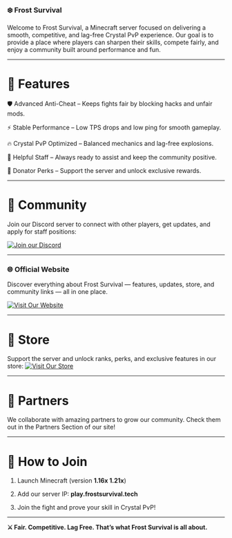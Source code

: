 ### ❄️ Frost Survival

Welcome to Frost Survival, a Minecraft server focused on delivering a smooth, competitive, and lag-free Crystal PvP experience. Our goal is to provide a place where players can sharpen their skills, compete fairly, and enjoy a community built around performance and fun.


---

# 🌟 Features

🛡️ Advanced Anti-Cheat – Keeps fights fair by blocking hacks and unfair mods.

⚡ Stable Performance – Low TPS drops and low ping for smooth gameplay.

🔥 Crystal PvP Optimized – Balanced mechanics and lag-free explosions.

👥 Helpful Staff – Always ready to assist and keep the community positive.

💎 Donator Perks – Support the server and unlock exclusive rewards.



---

# 📢 Community

Join our Discord server to connect with other players, get updates, and apply for staff positions:

[![Join our Discord](https://img.shields.io/badge/Join%20Discord-5865F2?style=for-the-badge&logo=discord&logoColor=white)](https://discord.gg/yT2s7Bavx7)


---


### 🌐 Official Website  
Discover everything about Frost Survival — features, updates, store, and community links — all in one place.  

[![Visit Our Website](https://img.shields.io/badge/Website-FrostSurvival.tech-2E8BFF?style=for-the-badge&logo=html5&logoColor=white)](https://frostsurvival.tech)


---


# 🛒 Store

Support the server and unlock ranks, perks, and exclusive features in our store:
[![Visit Our Store](https://img.shields.io/badge/Store-FrostSurvival.tech-ffb347?style=for-the-badge&logo=buymeacoffee&logoColor=white)](https://store.frostsurvival.tech)


---

# 🤝 Partners

We collaborate with amazing partners to grow our community. Check them out in the Partners Section of our site!


---


# 🚀 How to Join

1. Launch Minecraft (version **1.16x 1.21x**)


2. Add our server IP: **play.frostsurvival.tech**


3. Join the fight and prove your skill in Crystal PvP!




---

**⚔️ Fair. Competitive. Lag Free. That’s what Frost Survival is all about.**

